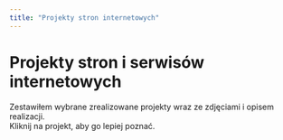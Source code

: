 ```yaml
---
title: "Projekty stron internetowych"
---
```


# Projekty stron i serwisów internetowych

Zestawiłem wybrane zrealizowane projekty wraz ze zdjęciami i opisem realizacji.  
Kliknij na projekt, aby go lepiej poznać.